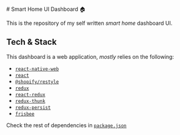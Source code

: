 # Smart Home UI Dashboard :house:

This is the repository of my self written _smart home_ dashboard UI.

## Tech & Stack

This dashboard is a web application, _mostly_ relies on the following:

* [`react-native-web`](https://github.com/necolas/react-native-web)
* [`react`](https://github.com/facebook/react-native)
* [`@shopify/restyle`](https://github.com/Shopify/restyle)
* [`redux`](https://github.com/reduxjs/redux)
* [`react-redux`](https://github.com/reduxjs/react-redux)
* [`redux-thunk`](https://github.com/reduxjs/redux-thunk)
* [`redux-persist`](https://github.com/rt2zz/redux-persist/issues)
* [`frisbee`](https://github.com/niftylettuce/frisbee)

Check the rest of dependencies in [`package.json`](https://github.com/zilahir/smarthome/blob/master/package.json)
